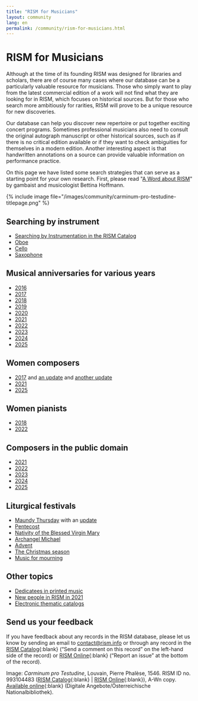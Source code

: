 ```yaml
---
title: "RISM for Musicians"
layout: community
lang: en
permalink: /community/rism-for-musicians.html
---
```


# RISM for Musicians  

Although at the time of its founding RISM was designed for libraries and scholars, there are of course many cases where our database can be a particularly valuable resource for musicians. Those who simply want to play from the latest commercial edition of a work will not find what they are looking for in RISM, which focuses on historical sources. But for those who search more ambitiously for rarities, RISM will prove to be a unique resource for new discoveries.

Our database can help you discover new repertoire or put together exciting concert programs. Sometimes professional musicians also need to consult the original autograph manuscript or other historical sources, such as if there is no critical edition available or if they want to check ambiguities for themselves in a modern edition. Another interesting aspect is that handwritten annotations on a source can provide valuable information on performance practice.

On this page we have listed some search strategies that can serve as a starting point for your own research. First, please read "[A Word about RISM](/new_at_rism/2023/10/12/a-word-about-rism.html)" by gambaist and musicologist Bettina Hoffmann.    

{% include image file="/images/community/carminum-pro-testudine-titlepage.png" %}


## Searching by instrument  

- [Searching by Instrumentation in the RISM Catalog](/rism_online_catalog/2016/12/12/searching-by-instrumentation-in-rism.html)   
- [Oboe](/in_the_news/2017/10/02/the-oboe-instrument-of-the-year.html)   
- [Cello](/in_the_news/2018/12/06/instrument-of-the-year-2018-the-cello.html)   
- [Saxophone](/in_the_news/2019/11/11/instrument-of-the-year-2019-saxophone.html)  

## Musical anniversaries for various years  

- [2016](/musical_anniversaries/2016/01/04/musical-anniversaries-in-2016.html)  
- [2017](/musical_anniversaries/2017/01/10/musical-anniversaries-in-2017.html)   
- [2018](/musical_anniversaries/2018/01/08/musical-anniversaries-in-2018.html)   
- [2019](/musical_anniversaries/2019/01/14/musical-anniversaries-in-2019.html)   
- [2020](/musical_anniversaries/2020/01/09/2020-not-just-beethoven.html)   
- [2021](/musical_anniversaries/2021/01/14/composer-anniversaries-2021.html)   
- [2022](/musical_anniversaries/2022/01/10/musician-anniversaries-2022.html)   
- [2023](/musical_anniversaries/2023/01/09/musical-anniversaries-in-2023.html)   
- [2024](/musical_anniversaries/2024/01/11/musical-anniversaries-in-2024.html)  
- [2025](/musical_anniversaries/2025/01/09/musical-anniversaries-in-2025.html)   

## Women composers  
- [2017](/events/2017/03/08/international-womens-day-women-composers-in.html) and [an update](/new_at_rism/2017/06/29/eight-more-women-composers.html) and [another update](/new_at_rism/2017/10/19/twelve-more-women-composers.html)   
- [2021](/events/2021/03/08/international-womens-day-2021-women-composers-rism.html)   
- [2025](/events/2025/03/06/international-womens-day-women-composers.html)    

## Women pianists  
- [2018](/events/2018/03/08/international-womens-day-women-pianists-in-rism.html)   
- [2022](/events/2022/03/08/international-womens-day-women-pianists-in-rism.html)  


## Composers in the public domain
- [2021](/in_the_news/2021/02/22/public-domain-music-2021.html)  
- [2022](/in_the_news/2022/01/20/the-musical-public-domain-in-2022.html)
- [2023](/in_the_news/2023/02/14/public-domain-2023.html)   
- [2024](/in_the_news/2024/01/25/musical-public-domain-2024.html)   
- [2025](/in_the_news/2025/02/20/public-domain-2025.html)  

## Liturgical festivals
- [Maundy Thursday](/events/2021/04/01/maundy-thursday.html) with an [update](/events/2023/04/06/music-for-maundy-thursday.html)
- [Pentecost](/events/2016/05/12/pentecost-and-music.html)   
- [Nativity of the Blessed Virgin Mary](/events/2014/09/08/nativity-of-the-blessed-virgin-mary-mariae-bv.html)  
- [Archangel Michael](/events/2023/09/28/commemorating-archangel-michael.html)   
- [Advent](/events/2014/11/27/music-for-advent.html)   
- [The Christmas season](/events/2021/12/06/liturgical-festivals-western-church-christmas-season.html)   
- [Music for mourning](/events/2024/10/31/music-of-funerals-death-and-mourning.html)  

## Other topics
- [Dedicatees in printed music](/events/2022/02/14/musical-dedications-in-love-and-friendship.html)
- [New people in RISM in 2021](/new_at_rism/2022/02/24/new-people-in-the-rism-online-catalog-2021.html)   
- [Electronic thematic catalogs](/new_at_rism/2020/11/09/electronic-thematic-catalogs.html)  

## Send us your feedback  

If you have feedback about any records in the RISM database, please let us know by sending an email to [contact@rism.info](mailto:contact@rism.info) or through any record in the [RISM Catalog](https://opac.rism.info/main-menu-/kachelmenu){:blank} (“Send a comment on this record” on the left-hand side of the record) or [RISM Online](https://rism.online/){:blank} (“Report an issue” at the bottom of the record).  

Image: _Carminum pro Testudine_, Louvain, Pierre Phalèse, 1546. RISM ID no. 993104483 ([RISM Catalog](https://opac.rism.info/id/rismid/rism993104830){:blank} \| [RISM Online](https://rism.online/sources/993104483){:blank}), A-Wn copy. [Available online](https://digital.onb.ac.at/rep/access/open/1321DD01){:blank} (Digitale Angebote/Österreichische Nationalbibliothek).
